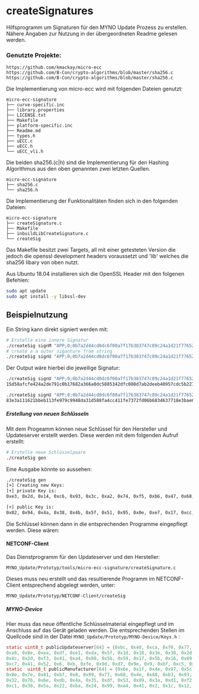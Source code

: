 # createSignatures

Hilfsprogramm um Signaturen für den MYNO Update Prozess zu erstellen. Nähere Angaben zur Nutzung in der übergeordneten Readme gelesen werden.  

### Genutzte Projekte: 

```
https://github.com/kmackay/micro-ecc
https://github.com/B-Con/crypto-algorithms/blob/master/sha256.c
https://github.com/B-Con/crypto-algorithms/blob/master/sha256.c
```

Die Implementierung von micro-ecc wird mit folgenden Dateien genutzt:  

```
micro-ecc-signature
├── curve-specific.inc
├── library.properties
├── LICENSE.txt
├── Makefile
├── platform-specific.inc
├── Readme.md
├── types.h
├── uECC.c
├── uECC.h
└── uECC_vli.h
```

Die beiden sha256.(c|h) sind die Implementierung für den Hashing Algorithmus aus den oben genannten zwei letzten Quellen. 

```
micro-ecc-signature
├── sha256.c
└── sha256.h
```

Die Implementierung der Funktionalitäten finden sich in den folgenden Dateien: 

```
micro-ecc-signature
├── createSignature.c
├── Makefile
├── inbuildLibCreateSignature.c
└── createSig
```

Das Makefile besitzt zwei Targets, all mit einer getesteten Version die jedoch die openssl development headers voraussetzt und 'lib' welches die sha256 libary von oben nutzt. 

Aus Ubuntu 18.04 installieren sich die OpenSSL Header mit den folgenen Befehlen: 
```bash
sudo apt update 
sudo apt install -y libssl-dev 
```


## Beispielnutzung

Ein String kann direkt signiert werden mit:  

```bash
# Erstelle eine innere Signatur
./createSig signM "APP;0;0b7a2d44cd0dc6f00a7f17b383747c89c24a1d21f77652dbee61feb62ca65894;555;2;1"
# create a a outer siganture from string
./createSig signU "APP;0;0b7a2d44cd0dc6f00a7f17b383747c89c24a1d21f77652dbee61feb62ca65894;555;2;1;a17e9cdfb8efbf590adde3e805adcbc6946900f1da61b17ade7164969072d43ce7aaecfa092471ca1c339d08b00edc79a1384511470e5382a3231a33a33130db;123456"
```

Der Output wäre hierbei die jeweilige Signatur:

```bash
./createSig signU "APP;0;0b7a2d44cd0dc6f00a7f17b383747c89c24a1d21f77652dbee61feb62ca65894;555;2;1"
15d58afcfe424a2de791c0b17682a366a0dc5885342dfc088d7ab2deeb40957cdc5b227f711fdf47fb1414ccb794f4a3cc56f7721c67e1ff49bee2f9fc

./createSig signU "APP;0;0b7a2d44cd0dc6f00a7f17b383747c89c24a1d21f77652dbee61feb62ca65894;555;2;1;a17e9cdfb8efbf590adde3e805adcbc6946900f1da61b17ade7164969072d43ce7aaecfa092471ca1c339d08b00edc79a1384511470e5382a3231a33a33130db;123456"
83e3a111621bbeb113fe979c9948da31d588fa4cc411fe7372fd06b6834637718e3bae6601d2c668788bb8f81c6ada797a5abea44e0fe96efa239725ee15c31
```

##### Erstellung von neuen Schlüsseln 
Mit dem Progeamm können neue Schlüssel für den Hersteller und Updateserver erstellt werden. Diese werden mit dem folgenden Aufruf erstellt: 
```bash
# Erstelle neue Schlüsselpaare 
./createSig gen
```
Eine Ausgabe könnte so aussehen: 
```bash
./createSig gen
[+] Creating new Keys: 
[+] private Key is:
0xe3, 0x2d, 0x14, 0xc6, 0x93, 0x3c, 0xa2, 0x74, 0xf5, 0xb6, 0x47, 0x68, 0xcf, 0xd8, 0x42, 0x5b, 0x4e, 0x4d, 0xb6, 0xe5, 0xbf, 0x46, 0xf5, 0x2a, 0xb2, 0x6e, 0x46, 0x15, 0x5e, 0x03, 0x5c, 0xc4

[+] public Key is: 
0x02, 0x94, 0x4a, 0x38, 0x4b, 0x5f, 0x51, 0x95, 0x0e, 0xe7, 0x17, 0xcc, 0x0c, 0xa2, 0xea, 0xa8, 0x4b, 0x51, 0x51, 0xe1, 0x4e, 0x91, 0x04, 0x25, 0x01, 0xde, 0xc9, 0xb3, 0x23, 0x35, 0x71, 0xb4, 0x49, 0xab, 0x6c, 0x62, 0x4e, 0x49, 0xf5, 0x14, 0xfd, 0x1d, 0x3a, 0x00, 0xa0, 0x29, 0x69, 0x16, 0xca, 0xcd, 0x6f, 0x2e, 0x5f, 0xa4, 0xad, 0xd9, 0x73, 0xb9, 0x1b, 0x1e, 0xca, 0x30, 0x33, 0xfc
```

Die Schlüssel können dann in die entsprechenden Programme eingepflegt werden. Diese wären: 

#### NETCONF-Client
Das Dienstprogramm für den Updateserver und den Hersteller: 
```
MYNO_Update/Prototyp/tools/micro-ecc-signature/createSignature.c
```
Dieses muss neu erstellt und das resultierende Programm im NETCONF-Client entsprechend abgelegt werden, unter: 
```
MYNO_Update/Prototyp/NETCONF-Client/createSig
```
##### MYNO-Device
Hier muss das neue öffentliche Schlüsselmaterial eingepflegt und im Anschluss auf das Gerät geladen werden. Die entsprechenden Stellen im Quellcode sind in der Datei ```MYNO_Update/Prototyp/MYNO-Device/Keys.h``` : 

```c
static uint8_t publicUpdateserver[64] = {0xbc, 0x4d, 0xca, 0xf0, 0x77, 0xc2, 0xc8, 0x60, 0x43, 0x1f, 0x73, 0x8f, 0xce, 
0xa8, 0x8e, 0xea, 0xdf, 0xe1, 0xda, 0x5f, 0x1d, 0x18, 0x3e, 0x38, 0x2d, 0x38, 0x14, 0x69, 0xa5, 0x77, 0x0, 0x67, 
0x4c, 0x2d, 0xf3, 0x41, 0xa4, 0x80, 0x5b, 0x59, 0x17, 0x5b, 0x16, 0x69, 0x9e, 0xdd, 0x66, 0xb4, 0x49, 0x64, 0xaf, 
0xc7, 0x41, 0x52, 0x6, 0xb, 0xfe, 0x9d, 0xd7, 0x9e, 0x9, 0xbf, 0xc5, 0xd7};
static  uint8_t publicManufacturer[64] = {0x6e, 0x1f, 0x4e, 0x97, 0x5c, 0xbb, 0x89, 0xa4, 0x9, 0x1d, 0xb5, 0xb8, 
0x8e, 0x7e, 0x81, 0xbf, 0x8, 0x99, 0x77, 0x68, 0x4e, 0x88, 0xb3, 0x93, 0xda, 0x7, 0x37, 0x95, 0x9a, 0xbf, 0x48, 
0x32, 0x76, 0x6e, 0xdb, 0x4a, 0x35, 0xdf, 0x53, 0x89, 0x3a, 0xd1, 0xf2, 0xbe, 0xd0, 0x1d, 0xe, 0x2a, 0xc6, 0x92, 
0xc1, 0x30, 0x5a, 0x22, 0xba, 0x24, 0x99, 0xe4, 0x41, 0x2, 0x1c, 0x12, 0x52, 0xf0};
```

